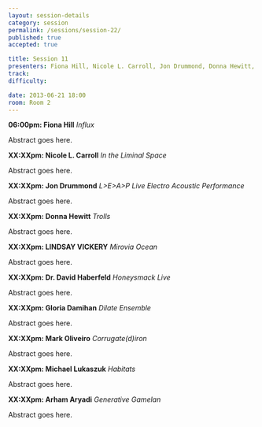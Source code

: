 ```yaml
---
layout: session-details
category: session
permalink: /sessions/session-22/
published: true
accepted: true

title: Session 11
presenters: Fiona Hill, Nicole L. Carroll, Jon Drummond, Donna Hewitt, LINDSAY VICKERY, Dr. David Haberfeld, Gloria Damihan, Mark Oliveiro, Michael Lukaszuk, Arham Aryadi
track:
difficulty:

date: 2013-06-21 18:00
room: Room 2
---
```


**06:00pm: Fiona Hill**
_Influx_

Abstract goes here.

**XX:XXpm: Nicole L. Carroll**
_In the Liminal Space_

Abstract goes here.

**XX:XXpm: Jon Drummond**
_L>E>A>P Live Electro Acoustic Performance_

Abstract goes here.

**XX:XXpm: Donna Hewitt**
_Trolls_

Abstract goes here.

**XX:XXpm: LINDSAY VICKERY**
_Mirovia Ocean_

Abstract goes here.

**XX:XXpm: Dr. David Haberfeld**
_Honeysmack Live_

Abstract goes here.

**XX:XXpm: Gloria Damihan**
_Dilate Ensemble_

Abstract goes here.

**XX:XXpm: Mark Oliveiro**
_Corrugate(d)iron_

Abstract goes here.

**XX:XXpm: Michael Lukaszuk**
_Habitats_

Abstract goes here.

**XX:XXpm: Arham Aryadi**
_Generative Gamelan_

Abstract goes here.
